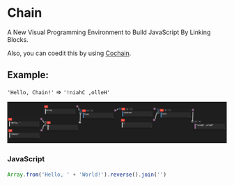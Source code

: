 # Chain

A New Visual Programming Environment to Build JavaScript By Linking Blocks.

Also, you can coedit this by using [Cochain](https://github.com/mimorisuzuko/chain/tree/feature/co).

## Example:

`'Hello, Chain!'` => `'!niahC ,olleH'`

![](img.png)

### JavaScript

```javascript
Array.from('Hello, ' + 'World!').reverse().join('')
```
